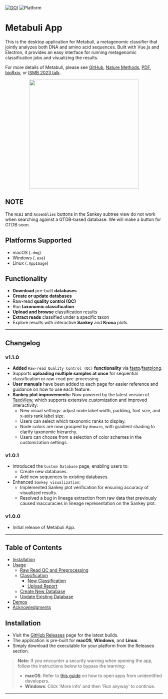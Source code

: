 [![DOI](https://zenodo.org/badge/DOI/10.5281/zenodo.15845480.svg)](https://doi.org/10.5281/zenodo.15845480)
![Platform](https://img.shields.io/badge/platform-Mac%20%7C%20Windows%20%7C%20Linux-brightgreen)

# Metabuli App 

This is the desktop application for Metabuli, a metagenomic classifier that jointly analyzes both DNA and amino acid sequences. Built with Vue.js and Electron, it provides an easy interface for running metagenomic classification jobs and visualizing the results.

For more details of Metabuli, please see
[GitHub](https://github.com/steineggerlab/Metabuli),
[Nature Methods](https://www.nature.com/articles/s41592-024-02273-y), 
[PDF](https://www.nature.com/articles/s41592-024-02273-y.epdf?sharing_token=je_2D5Su0-xVOSjuKSAXF9RgN0jAjWel9jnR3ZoTv0M7gE7NDF_xi_3sW8QdRiwfSJNwqaXItSoeCvr7cvcoQxKLt0oROgWc6urmki9tP80cXEuHPN0D7b4y9y3i8Yv7sZw8MxxhAj7W6p9eZE2zaK3eozdOkXvwADVfso9cXIM%3D), 
[bioRxiv](https://www.biorxiv.org/content/10.1101/2023.05.31.543018v2), or [ISMB 2023 talk](https://www.youtube.com/watch?v=vz2fuRcVwyk).
<p align="center"><img src="https://raw.githubusercontent.com/steineggerlab/Metabuli/master/.github/marv_metabuli_small.png" height="350" /></p>

## NOTE
The `NCBI` and `Assemblies` buttons in the Sankey subtree view do not work when searching against a GTDB-based database. 
We will make a button for GTDB soon.

## Platforms Supported
- macOS (`.dmg`)
- Windows (`.exe`)
- Linux (`.AppImage`)

## Functionality
- **Download** pre-built **databases**
- **Create or update databases**
- Raw-read **quality control (QC)**
- Run **taxonomic classification**
- **Upload and browse** classification results
- **Extract reads** classified under a specific taxon
- Explore results with interactive **Sankey** and **Krona** plots.


---

## Changelog

### v1.1.0
- **Added** `Raw-read Quality Control (QC)` **functionality** via [fastp](https://github.com/OpenGene/fastp)/[fastplong](https://github.com/OpenGene/fastplong).
- Supports **uploading multiple samples at once** for sequential classification or raw-read pre-processing.
- **User manuals** have been added to each page for easier reference and guidance on how to use each feature.
- **Sankey plot improvements:** Now powered by the latest version of [TaxoView](https://github.com/steineggerlab/taxoview), which supports extensive customization and improved interactivity:
  - New visual settings: adjust node label width, padding, font size, and x-axis rank label size.
  - Users can select which taxonomic ranks to display.
  - Node colors are now grouped by `domain`, with gradient shading to clarify taxonomic hierarchy.
  - Users can choose from a selection of color schemes in the customization settings.

### v1.0.1
- Introduced the `Custom Database` page, enabling users to:
    - Create new databases.
    - Add new sequences to existing databases.
- Enhanced `Sankey visualization`:
    - Implemented Sankey plot verification for ensuring accuracy of visualized results.
    - Resolved a bug in lineage extraction from raw data that previously caused inaccuracies in lineage representation on the Sankey plot.

### v1.0.0
- Initial release of Metabuli App.

---

## Table of Contents

- [Installation](#installation)
- [Usage](#usage)
    - [Raw Read QC and Preprocessing](#raw-read-quality-control)
    - [Classification](#classification)
        - [New Classification](#new-classification)
        - [Upload Report](#upload-report)
    - [Create New Database](#create-new-database)
    - [Update Existing Database](#update-existing-database)
- [Demos](#demos)
- [Acknowledgments](#acknowledgments)

## Installation

- Visit the [GitHub Releases](https://github.com/steineggerlab/Metabuli-App/releases) page for the latest builds.
- The application is pre-built for **macOS**, **Windows**, and **Linux**.
- Simply download the executable for your platform from the Releases section.

> **Note:** If you encounter a security warning when opening the app, follow the instructions below to bypass the warning:
>- **macOS**: Refer to [this guide](https://support.apple.com/en-gb/guide/mac-help/mh40616/15.0/mac/15.0) on how to open apps from unidentified developers.
>- **Windows**: Click 'More info' and then 'Run anyway' to continue.

---
